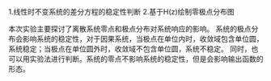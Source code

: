 1.线性时不变系统的差分方程的稳定性判断
2.基于H(z)绘制零极点分布图

本次实验主要探讨了离散系统零点和极点分布对系统响应的影响。
系统的极点分布会影响系统的稳定性，对于因果系统，当极点在单位内时，收敛域包含单位圆，系统稳定；当极点在单位圆外时，收敛域不包含单位圆，系统不稳定。
同时，也可以用实验法进行判断。系统的零点不影响系统的稳定性，但是会影响输出函数的形态。 